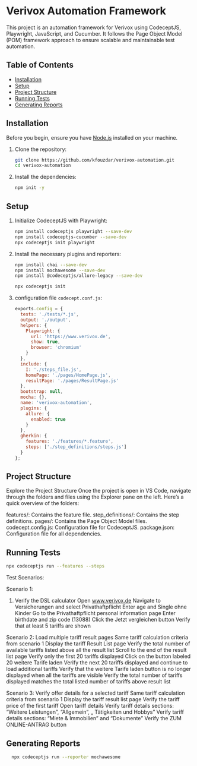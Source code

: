 # Verivox Automation Framework

This project is an automation framework for Verivox using CodeceptJS, Playwright, JavaScript, and Cucumber. It follows the Page Object Model (POM) framework approach to ensure scalable and maintainable test automation.

## Table of Contents

- [Installation](#installation)
- [Setup](#setup)
- [Project Structure](#project-structure)
- [Running Tests](#running-tests)
- [Generating Reports](#generating-reports)

## Installation

Before you begin, ensure you have [Node.js](https://nodejs.org/) installed on your machine.

1. Clone the repository:
    ```bash
    git clone https://github.com/kfouzdar/verivox-automation.git
    cd verivox-automation
    ```

2. Install the dependencies:
    ```bash
    npm init -y
    ```

## Setup

1. Initialize CodeceptJS with Playwright:
    ```bash
    npm install codeceptjs playwright --save-dev
    npm install codeceptjs-cucumber --save-dev
    npx codeceptjs init playwright
    ```

2. Install the necessary plugins and reporters:
    ```bash
   npm install chai --save-dev
   npm install mochawesome --save-dev
   npm install @codeceptjs/allure-legacy --save-dev

   npx codeceptjs init
    ```

3. configuration file `codecept.conf.js`:
    ```javascript
    exports.config = {
      tests: './tests/*.js',
      output: './output',
      helpers: {
        Playwright: {
          url: 'https://www.verivox.de',
          show: true,
          browser: 'chromium'
        }
      },
      include: {
        I: './steps_file.js',
        homePage: './pages/HomePage.js',
        resultPage: './pages/ResultPage.js'
      },
      bootstrap: null,
      mocha: {},
      name: 'verivox-automation',
      plugins: {
        allure: {
          enabled: true
        }
      },
      gherkin: {
        features: './features/*.feature',
        steps: ['./step_definitions/steps.js']
      }
    };
    ```

## Project Structure

Explore the Project Structure
Once the project is open in VS Code, navigate through the folders and files using the Explorer pane on the left. Here’s a quick overview of the folders:

features/: Contains the feature file.
step_definitions/: Contains the step definitions.
pages/: Contains the Page Object Model files.
codecept.config.js: Configuration file for CodeceptJS.
package.json: Configuration file for all dependencies.

## Running Tests

   ```bash
   npx codeceptjs run --features --steps
   ```


Test Scenarios:

Scenario 1: 
1. Verify the DSL calculator
Open www.verivox.de
Navigate to Versicherungen and select Privathaftpflicht
Enter age and Single ohne Kinder
Go to the Privathaftpflicht personal information page
Enter birthdate and zip code (13088)
Click the Jetzt vergleichen button
Verify that at least 5 tariffs are shown

Scenario 2: Load multiple tariff result pages
Same tariff calculation criteria from scenario 1
Display the tariff Result List page
Verify the total number of available tariffs listed above all the result list
Scroll to the end of the result list page
Verify only the first 20 tariffs displayed
Click on the button labeled 20 weitere Tarife laden
Verify the next 20 tariffs displayed and continue to load additional tariffs
Verify that the weitere Tarife laden button is no longer displayed when all the tariffs are visible
Verify the total number of tariffs displayed matches the total listed number of tariffs above result list

Scenario 3: Verify offer details for a selected tariff
Same tariff calculation criteria from scenario 1
Display the tariff result list page
Verify the tariff price of the first tariff
Open tariff details
Verify tariff details sections: “Weitere Leistungen”, “Allgemein“, „ Tätigkeiten und Hobbys”
Verify tariff details sections: “Miete & Immobilien” and “Dokumente”
Verify the ZUM ONLINE-ANTRAG button

## Generating Reports

 ```bash
   npx codeceptjs run --reporter mochawesome
   ```
